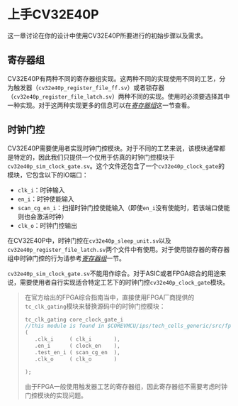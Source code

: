 # 上手CV32E40P

这一章讨论在你的设计中使用CV32E40P所要进行的初始步骤以及需求。

## 寄存器组

CV32E40P有两种不同的寄存器组实现。这两种不同的实现使用不同的工艺，分为触发器（`cv32e40p_register_file_ff.sv`）或者锁存器（`cv32e40p_register_file_latch.sv`）两种不同的实现。使用时必须要选择其中一种实现。对于这两种实现更多的信息可以在[*寄存器组*]()这一节查看。

## 时钟门控

CV32E40P需要使用者实现时钟门控模块。对于不同的工艺来说，该模块通常都是特定的，因此我们只提供一个仅用于仿真的时钟门控模块于`cv32e40p_sim_clock_gate.sv`。这个文件还包含了一个`cv32e40p_clock_gate`的模块，它包含以下的IO端口：

- `clk_i`：时钟输入
- `en_i`：时钟使能输入
- `scan_cg_en_i`：扫描时钟门控使能输入（即使`en_i`没有使能时，若该端口使能则也会激活时钟）
- `clk_o`：时钟门控输出

在CV32E40P中，时钟门控在`cv32e40p_sleep_unit.sv`以及`cv32e40p_register_file_latch.sv`两个文件中有使用。对于使用锁存器的寄存器组中时钟门控的行为请参考[*寄存器组*]()一节。

`cv32e40p_sim_clock_gate.sv`不能用作综合。对于ASIC或者FPGA综合的用途来说，需要使用者自行实现适合特定工艺下的时钟门控`cv32e40p_clock_gate`模块。

> 在官方给出的FPGA综合指南当中，直接使用FPGA厂商提供的`tc_clk_gating`模块来替换源码中的时钟门控模块：
>
> ```verilog
> tc_clk_gating core_clock_gate_i
> //this module is found in $COREVMCU/ips/tech_cells_generic/src/fpga/tc_clk_xilinx.sv
> (
>    .clk_i     ( clk_i       ),
>    .en_i      ( clock_en    ),
>    .test_en_i ( scan_cg_en  ),
>    .clk_o     ( clk_o       )
> 
> );
> ```
>
> 由于FPGA一般使用触发器工艺的寄存器组，因此寄存器组不需要考虑时钟门控模块的实现问题。

